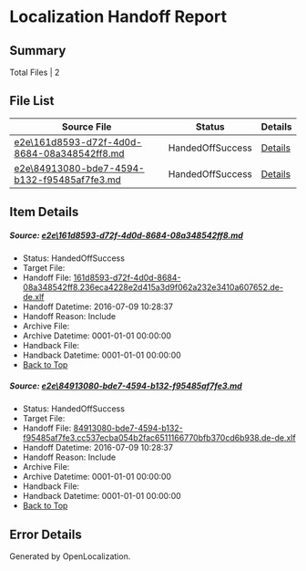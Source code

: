 # <a name='report-top'></a> Localization Handoff Report

## Summary
 Total Files | 2

## File List
 Source File | Status | Details 
 ----------- | ------ | ------- 
 [e2e\161d8593-d72f-4d0d-8684-08a348542ff8.md](https://github.com/OpenLocalizationTestOrg/oltest/blob/926c02d3d37359145f793277b493f352aba0e317/e2e/161d8593-d72f-4d0d-8684-08a348542ff8.md) | HandedOffSuccess | [Details](#928f464c3dc45af6a0bda4ec29803238db646c361)
 [e2e\84913080-bde7-4594-b132-f95485af7fe3.md](https://github.com/OpenLocalizationTestOrg/oltest/blob/926c02d3d37359145f793277b493f352aba0e317/e2e/84913080-bde7-4594-b132-f95485af7fe3.md) | HandedOffSuccess | [Details](#a6eafc6ed0e6235c667c8ba45b92ac6ad9b1f04a2)

## Item Details
##### <a name='928f464c3dc45af6a0bda4ec29803238db646c361'></a> Source: [e2e\161d8593-d72f-4d0d-8684-08a348542ff8.md](https://github.com/OpenLocalizationTestOrg/oltest/blob/926c02d3d37359145f793277b493f352aba0e317/e2e/161d8593-d72f-4d0d-8684-08a348542ff8.md)
* Status: HandedOffSuccess
* Target File: 
* Handoff File: [161d8593-d72f-4d0d-8684-08a348542ff8.236eca4228e2d415a3d9f062a232e3410a607652.de-de.xlf](https://github.com/OpenLocalizationTestOrg/olhandoff-e2e/blob/04e221be277e7914fb40899eddc78e5e0520963c/ol-handoff/OpenLocalizationTestOrg/oltest-dede-fly/ci/high/161d8593-d72f-4d0d-8684-08a348542ff8.236eca4228e2d415a3d9f062a232e3410a607652.de-de.xlf)
* Handoff Datetime: 2016-07-09 10:28:37
* Handoff Reason: Include
* Archive File: 
* Archive Datetime: 0001-01-01 00:00:00
* Handback File: 
* Handback Datetime: 0001-01-01 00:00:00
* [Back to Top](#report-top)

##### <a name='a6eafc6ed0e6235c667c8ba45b92ac6ad9b1f04a2'></a> Source: [e2e\84913080-bde7-4594-b132-f95485af7fe3.md](https://github.com/OpenLocalizationTestOrg/oltest/blob/926c02d3d37359145f793277b493f352aba0e317/e2e/84913080-bde7-4594-b132-f95485af7fe3.md)
* Status: HandedOffSuccess
* Target File: 
* Handoff File: [84913080-bde7-4594-b132-f95485af7fe3.cc537ecba054b2fac6511166770bfb370cd6b938.de-de.xlf](https://github.com/OpenLocalizationTestOrg/olhandoff-e2e/blob/04e221be277e7914fb40899eddc78e5e0520963c/ol-handoff/OpenLocalizationTestOrg/oltest-dede-fly/ci/high/84913080-bde7-4594-b132-f95485af7fe3.cc537ecba054b2fac6511166770bfb370cd6b938.de-de.xlf)
* Handoff Datetime: 2016-07-09 10:28:37
* Handoff Reason: Include
* Archive File: 
* Archive Datetime: 0001-01-01 00:00:00
* Handback File: 
* Handback Datetime: 0001-01-01 00:00:00
* [Back to Top](#report-top)


## Error Details

Generated by OpenLocalization.
